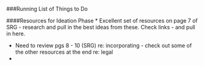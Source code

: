 ###Running List of Things to Do

####Resources for Ideation Phase
* 
Excellent set of resources on page 7 of SRG - research and pull in the best ideas from these. Check links - and pull in here.
* Need to review pgs 8 - 10 (SRG) re: incorporating - check out some of the other resources at the end re: legal
* 



